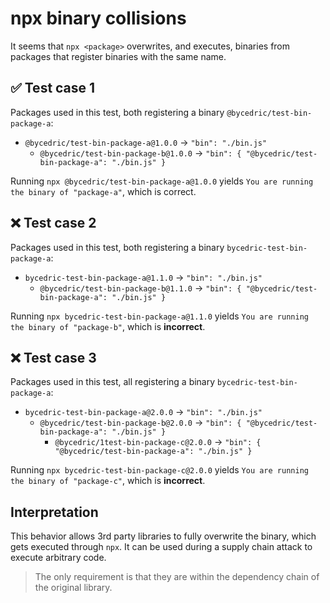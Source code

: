 # npx binary collisions

It seems that `npx <package>` overwrites, and executes, binaries from packages that register binaries with the same name.

## ✅ Test case 1

Packages used in this test, both registering a binary `@bycedric/test-bin-package-a`:

- `@bycedric/test-bin-package-a@1.0.0` -> `"bin": "./bin.js"`
  - `@bycedric/test-bin-package-b@1.0.0` -> `"bin": { "@bycedric/test-bin-package-a": "./bin.js" }`

Running `npx @bycedric/test-bin-package-a@1.0.0` yields `You are running the binary of "package-a"`, which is correct.

## ❌ Test case 2

Packages used in this test, both registering a binary `bycedric-test-bin-package-a`:

- `bycedric-test-bin-package-a@1.1.0` -> `"bin": "./bin.js"`
  - `@bycedric/test-bin-package-b@1.1.0` -> `"bin": { "@bycedric/test-bin-package-a": "./bin.js" }`

Running `npx bycedric-test-bin-package-a@1.1.0` yields `You are running the binary of "package-b"`, which is **incorrect**.

## ❌ Test case 3

Packages used in this test, all registering a binary `bycedric-test-bin-package-a`:

- `bycedric-test-bin-package-a@2.0.0` -> `"bin": "./bin.js"`
  - `@bycedric/test-bin-package-b@2.0.0` -> `"bin": { "@bycedric/test-bin-package-a": "./bin.js" }`
    - `@bycedric/1test-bin-package-c@2.0.0` -> `"bin": { "@bycedric/test-bin-package-a": "./bin.js" }`

Running `npx bycedric-test-bin-package-c@2.0.0` yields `You are running the binary of "package-c"`, which is **incorrect**.

## Interpretation

This behavior allows 3rd party libraries to fully overwrite the binary, which gets executed through `npx`. It can be used during a supply chain attack to execute arbitrary code.

> The only requirement is that they are within the dependency chain of the original library.
